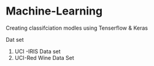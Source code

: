 # Machine-Learning
Creating classifciation modles using Tenserflow & Keras

Dat set
 1) UCI -IRIS Data set
 2) UCI-Red Wine Data Set
